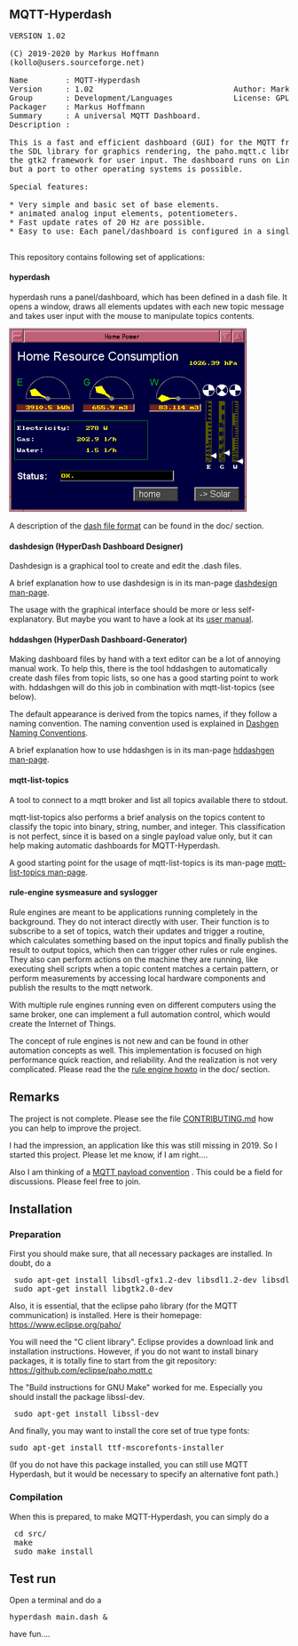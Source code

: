 ## MQTT-Hyperdash
<pre>
VERSION 1.02

(C) 2019-2020 by Markus Hoffmann
(kollo@users.sourceforge.net)

Name        : MQTT-Hyperdash
Version     : 1.02                              Author: Markus Hoffmann
Group       : Development/Languages             License: GPLv2
Packager    : Markus Hoffmann <kollo@users.sourceforge.net>
Summary     : A universal MQTT Dashboard.
Description :

This is a fast and efficient dashboard (GUI) for the MQTT framework. It uses
the SDL library for graphics rendering, the paho.mqtt.c library for communication and
the gtk2 framework for user input. The dashboard runs on Linux, 
but a port to other operating systems is possible. 

Special features:

* Very simple and basic set of base elements. 
* animated analog input elements, potentiometers.
* Fast update rates of 20 Hz are possible.
* Easy to use: Each panel/dashboard is configured in a single .dash file.

</pre>

This repository contains following set of applications: 

#### hyperdash 

hyperdash runs a panel/dashboard, which has been defined in a dash file. It
opens a window, draws all elements updates with each new topic message and takes
user input with the mouse to manipulate topics contents. 

![Smart Home Dashboard](screenshots/Haussteuerung.png)

A description of the [dash file format](doc/MQTT-Hyperdash-file-format.md) can
be found in the doc/ section.

#### dashdesign (HyperDash Dashboard Designer)

Dashdesign is a graphical tool to create and edit the .dash files. 

A brief explanation how to use dashdesign is in its man-page 
[dashdesign man-page](src/dashdesign.1).

The usage with the graphical interface should be more or less self-explanatory. 
But maybe you want to have a look at its 
[user manual](doc/MQTT-dashdesign-user-manual.md).


#### hddashgen (HyperDash Dashboard-Generator)

Making dashboard files by hand with a text editor can be a lot of annoying 
manual work. To help this, there is the tool hddashgen to automatically create
dash files from topic lists, so one has a good starting point to work with.
hddashgen will do this job in combination with mqtt-list-topics (see below).

The default appearance is derived from the topics names, if they follow a
naming convention. The naming convention used is explained in 
[Dashgen Naming Conventions](doc/MQTT-dashgen-naming-conventions.md).

A brief explanation how to use hddashgen is in its man-page 
[hddashgen man-page](src/hddashgen.1).


#### mqtt-list-topics

A tool to connect to a mqtt broker and list all topics available there to stdout. 

mqtt-list-topics also performs a brief analysis on the topics content to 
classify the topic into binary, string, number, and integer. This 
classification is not perfect, since it is based on a single payload value only, 
but it can help making automatic dashboards for MQTT-Hyperdash. 

A good starting point for the usage of mqtt-list-topics is its man-page 
[mqtt-list-topics man-page](src/mqtt-list-topics.1).

#### rule-engine sysmeasure and syslogger

Rule engines are meant to be applications running completely in the background. 
They do not interact directly with user. Their function is to subscribe to a 
set of topics, watch their updates and trigger a routine, which calculates 
something based on the input topics and finally publish the result to output
topics, which then can trigger other rules or rule engines. They also can
perform actions on the machine they are running, like executing shell scripts
when a topic content matches a certain pattern, or perform measurements by
accessing local hardware components and publish the results to the mqtt network.

With multiple rule engines running even on different computers using the same
broker, one can implement a full automation control, which would create the
Internet of Things. 

The concept of rule engines is not new and can be found in other automation
concepts as well. This  implementation is focused on high performance quick
reaction, and reliability. And the realization is not very complicated. Please
read the the [rule engine howto](doc/MQTT-rule-engine-howto.md) in
the doc/ section.

## Remarks

The project is not complete. Please see the file 
[CONTRIBUTING.md](CONTRIBUTING.md) how you can help to improve the project. 

I had the impression, an application like this was still missing in 2019. 
So I started this project. Please let me know, if I am right....

Also I am thinking of a
[MQTT payload convention](doc/MQTT-Hyperdash-payload-conventions.md)
. This could be a field for discussions. Please feel free to join.


## Installation

### Preparation

First you should make sure, that all necessary packages are installed. 
In doubt, do a 

<pre>
 sudo apt-get install libsdl-gfx1.2-dev libsdl1.2-dev libsdl-ttf2.0-dev
 sudo apt-get install libgtk2.0-dev 
</pre>

Also, it is essential, that the eclipse paho library 
(for the MQTT communication) is installed. 
Here is their homepage: https://www.eclipse.org/paho/

You will need the "C client library". Eclipse provides a download link
and installation instructions. However, if you do not want to install
binary packages, it is totally fine to start from the git repository:
https://github.com/eclipse/paho.mqtt.c

The "Build instructions for GNU Make" worked for me. Especially you should 
install the package libssl-dev.

<pre>
 sudo apt-get install libssl-dev
</pre>
 
And finally, you may want to install the core set of true type fonts:

<pre>
sudo apt-get install ttf-mscorefonts-installer
</pre>

(If you do not have this package installed, you can still use MQTT Hyperdash, 
but it would be necessary to specify an alternative font path.)

### Compilation

When this is prepared, to make MQTT-Hyperdash, 
you can simply do a 

<pre>
 cd src/
 make
 sudo make install
</pre>

## Test run

Open a terminal and do a 

<pre>
hyperdash main.dash &
</pre>

have fun....
